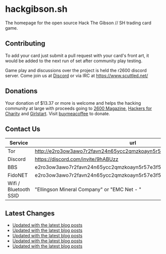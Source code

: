 # hackgibson.sh
The homepage for the open source Hack The Gibson // SH trading card game.


## Contributing

To add your card just submit a pull request with your card's front art, it would be added to the next run of set after community play testing.

Game play and discussions over the project is held the r2600 discord server. Come join us at [Discord](https://discord.com/invite/9hABUzz) or via IRC at https://www.scuttled.net/


## Donations

Your donation of $13.37 or more is welcome and helps the hacking community at large with proceeds going to [2600 Magazine](https://2600.com/), [Hackers for Charity](https://hackersforcharity.org) and [Girlstart](https://girlstart.org).  Visit [buymeacoffee](https://www.buymeacoffee.com/hackgibson.sh) to donate.


## Contact Us

Service | url
-|-
Tor | http://e2ro3ow3awo7r2favn24n65ycc2qmzkoayn5r57e3f56nvjwdcgg32ad.onion
Discord | https://discord.com/invite/9hABUzz
BBS | e2ro3ow3awo7r2favn24n65ycc2qmzkoayn5r57e3f56nvjwdcgg32ad.onion:23
FidoNET | e2ro3ow3awo7r2favn24n65ycc2qmzkoayn5r57e3f56nvjwdcgg32ad.onion:24554
Wifi / Bluetooth SSID | "Ellingson Mineral Company" or "EMC Net - <fidonet address>"

## Latest Changes
<!-- BLOG-POST-LIST:START -->
- [Updated with the latest blog posts](https://github.com/DFW2600/hackgibson.sh/commit/a4dcf346a659c11ada61ae17837177e4342e9217)
- [Updated with the latest blog posts](https://github.com/DFW2600/hackgibson.sh/commit/34f9dd3df5234c5c8d3e9f57ac60c84613290534)
- [Updated with the latest blog posts](https://github.com/DFW2600/hackgibson.sh/commit/9ccc81d4340c75742341be4532cd25ca80161a8f)
- [Updated with the latest blog posts](https://github.com/DFW2600/hackgibson.sh/commit/23017631f5da228710b8a9d22a5bf14eaa7974d5)
- [Updated with the latest blog posts](https://github.com/DFW2600/hackgibson.sh/commit/09a1e3f9be5d739f7c43aba03061408fe6473c66)
<!-- BLOG-POST-LIST:END -->
